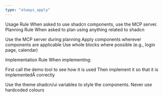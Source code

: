```yaml
---
type: "always_apply"
---
```


Usage Rule
When asked to use shadcn components, use the MCP server.
Planning Rule
When asked to plan using anything related to shadcn

Use the MCP server during planning
Apply components wherever components are applicable Use whole blocks where possible (e.g., login page, calendar)

Implementation Rule
When implementing:

First call the demo tool to see how it is used
Then implement it so that it is implementedÂ correctly

Use the theme shadcn/ui variables to style the components. Never use hardcoded colours
